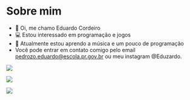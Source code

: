 # Sobre mim

-  🤙 Oi, me chamo Eduardo Cordeiro
- 💻 Estou interessado em programação e jogos
- 🎻 Atualmente estou aprendo a música e um pouco de programação
- Você pode entrar em contato comigo pelo email pedrozo.eduardo@escola.pr.gov.br ou meu instagram @Eduzardo.


![](https://img.shields.io/badge/Scratch-4D97FF?style=for-the-badge&logo=Scratch&logoColor=white)

![](https://img.shields.io/badge/JavaScript-323330?style=for-the-badge&logo=javascript&logoColor=F7DF1E)


<a href="https://instagram.com/Eduzardo.__" target="_blank"><img src="https://img.shields.io/badge/-Instagram-%23E4405F?style=for-the-badge&logo=instagram&logoColor=white" target="_blank"></a>
